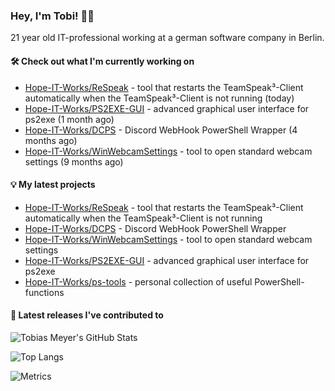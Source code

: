 ### Hey, I'm Tobi! 👋🏻
21 year old IT-professional working at a german software company in Berlin.

#### 🛠 Check out what I'm currently working on

- [Hope-IT-Works/ReSpeak](https://github.com/Hope-IT-Works/ReSpeak) - tool that restarts the TeamSpeak³-Client automatically when the TeamSpeak³-Client is not running (today)
- [Hope-IT-Works/PS2EXE-GUI](https://github.com/Hope-IT-Works/PS2EXE-GUI) - advanced graphical user interface for ps2exe (1 month ago)
- [Hope-IT-Works/DCPS](https://github.com/Hope-IT-Works/DCPS) - Discord WebHook PowerShell Wrapper (4 months ago)
- [Hope-IT-Works/WinWebcamSettings](https://github.com/Hope-IT-Works/WinWebcamSettings) - tool to open standard webcam settings (9 months ago)

#### 💡 My latest projects

- [Hope-IT-Works/ReSpeak](https://github.com/Hope-IT-Works/ReSpeak) - tool that restarts the TeamSpeak³-Client automatically when the TeamSpeak³-Client is not running
- [Hope-IT-Works/DCPS](https://github.com/Hope-IT-Works/DCPS) - Discord WebHook PowerShell Wrapper
- [Hope-IT-Works/WinWebcamSettings](https://github.com/Hope-IT-Works/WinWebcamSettings) - tool to open standard webcam settings
- [Hope-IT-Works/PS2EXE-GUI](https://github.com/Hope-IT-Works/PS2EXE-GUI) - advanced graphical user interface for ps2exe
- [Hope-IT-Works/ps-tools](https://github.com/Hope-IT-Works/ps-tools) - personal collection of useful PowerShell-functions

#### 🎉 Latest releases I've contributed to


![Tobias Meyer's GitHub Stats](https://github-readme-stats.vercel.app/api?username=Hope-IT-Works&show_icons=true&theme=dark&include_all_commits=true&bg_color=1e1e1e&icon_color=00ff00&text_color=c3c3c3)

![Top Langs](https://github-readme-stats.vercel.app/api/top-langs/?username=Hope-IT-Works&show_icons=true&theme=dark&include_all_commits=true&bg_color=1e1e1e&icon_color=00ff00&text_color=c3c3c3)

![Metrics](https://metrics.lecoq.io/Hope-IT-Works?template=classic&config.timezone=Europe%2FBerlin)
